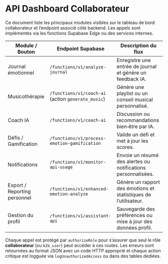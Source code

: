 # API Dashboard Collaborateur

Ce document liste les principaux modules visibles sur le tableau de bord collaborateur et l’endpoint associé côté backend. Les appels sont implémentés via les fonctions Supabase Edge ou des services internes.

| Module / Bouton | Endpoint Supabase | Description du flux |
|-----------------|------------------|---------------------|
| Journal émotionnel | `/functions/v1/analyze-journal` | Enregistre une entrée de journal et génère un feedback IA. |
| Musicothérapie | `/functions/v1/coach-ai` (action `generate_music`) | Génère une playlist ou un conseil musical personnalisé. |
| Coach IA | `/functions/v1/coach-ai` | Discussion ou recommandations bien‑être par IA. |
| Défis / Gamification | `/functions/v1/process-emotion-gamification` | Valide un défi et met à jour les scores. |
| Notifications | `/functions/v1/monitor-api-usage` | Envoie un résumé des alertes ou notifications personnalisées. |
| Export / Reporting personnel | `/functions/v1/enhanced-emotion-analyze` | Génère un rapport des émotions et statistiques de l’utilisateur. |
| Gestion du profil | `/functions/v1/assistant-api` | Sauvegarde des préférences ou mise à jour des données profil. |

Chaque appel est protégé par `authorizeRole` pour s’assurer que seul le rôle **collaborateur** (ou `b2b_user`) peut accéder à ces routes. Les erreurs sont retournées au format JSON avec un code HTTP approprié et chaque action critique est logguée via `logUnauthorizedAccess` ou dans des tables dédiées.
